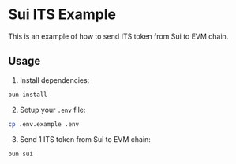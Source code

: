 # Sui ITS Example

This is an example of how to send ITS token from Sui to EVM chain.

## Usage

1. Install dependencies:

```bash
bun install
```

2. Setup your `.env` file:

```bash
cp .env.example .env
```

3. Send 1 ITS token from Sui to EVM chain:

```bash
bun sui
```
